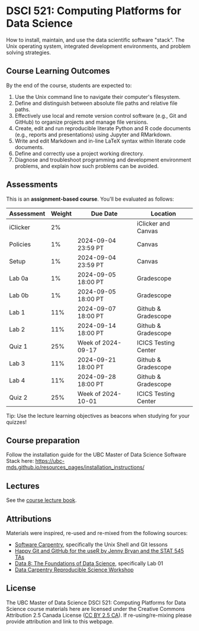 # DSCI 521: Computing Platforms for Data Science

How to install, maintain, and use the data scientific software "stack". The Unix operating system, integrated development environments, and problem solving strategies.

## Course Learning Outcomes

By the end of the course, students are expected to:
1. Use the Unix command line to navigate their computer's filesystem.
2. Define and distinguish between absolute file paths and relative file paths.
3. Effectively use local and remote version control software (e.g., Git and GitHub) to organize projects and manage file versions.
4. Create, edit and run reproducible literate Python and R code documents (e.g., reports and presentations) using Jupyter and RMarkdown.
5. Write and edit Markdown and in-line LaTeX syntax within literate code documents.
6. Define and correctly use a project working directory.
7. Diagnose and troubleshoot programming and development environment problems, and explain how such problems can be avoided.


## Assessments

This is an __assignment-based course__. You'll be evaluated as follows:


| Assessment | Weight | Due Date            | Location             |
|------------|--------|---------------------|----------------------|
| iClicker   | 2%     |                     | iClicker and Canvas  |
| Policies   | 1%     | 2024-09-04 23:59 PT | Canvas               |
| Setup      | 1%     | 2024-09-04 23:59 PT | Canvas               |
| Lab 0a     | 1%     | 2024-09-05 18:00 PT | Gradescope           |
| Lab 0b     | 1%     | 2024-09-05 18:00 PT | Gradescope           |
| Lab 1      | 11%    | 2024-09-07 18:00 PT | Github & Gradescope  |
| Lab 2      | 11%    | 2024-09-14 18:00 PT | Github & Gradescope  |
| Quiz 1     | 25%    | Week of 2024-09-17  | ICICS Testing Center |
| Lab 3      | 11%    | 2024-09-21 18:00 PT | Github & Gradescope  |
| Lab 4      | 11%    | 2024-09-28 18:00 PT | Github & Gradescope  |
| Quiz 2     | 25%    | Week of 2024-10-01  | ICICS Testing Center |

Tip: Use the lecture learning objectives as beacons when studying for your quizzes!

## Course preparation
Follow the installation guide for the UBC Master of Data Science Software Stack here: https://ubc-mds.github.io/resources_pages/installation_instructions/

## Lectures

See the [course lecture book](https://ubc-mds.github.io/DSCI_521_platforms-dsci_book/).

## Attributions

Materials were inspired, re-used and re-mixed from the following sources:
- [Software Carpentry](https://software-carpentry.org/), specifically the Unix Shell and Git lessons
- [Happy Git and GitHub for the useR by Jenny Bryan and the STAT 545 TAs](http://happygitwithr.com/)
- [Data 8: The Foundations of Data Science](http://data8.org/), specifically Lab 01
- [Data Carpentry Reproducible Science Workshop](https://datacarpentry.org/rr-organization1/)

## License

The UBC Master of Data Science DSCI 521: Computing Platforms for Data Science course materials here are licensed under the Creative Commons Attribution 2.5 Canada License ([CC BY 2.5 CA](https://creativecommons.org/licenses/by/2.5/ca/)). If re-using/re-mixing please provide attribution and link to this webpage.
